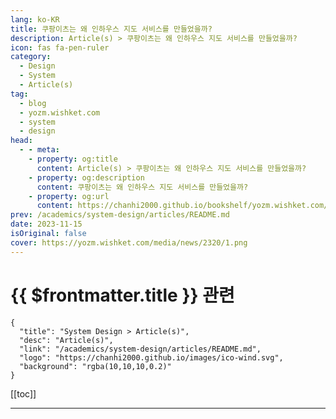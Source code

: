```yaml
---
lang: ko-KR
title: 쿠팡이츠는 왜 인하우스 지도 서비스를 만들었을까?
description: Article(s) > 쿠팡이츠는 왜 인하우스 지도 서비스를 만들었을까?
icon: fas fa-pen-ruler
category: 
  - Design
  - System
  - Article(s)
tag: 
  - blog
  - yozm.wishket.com
  - system
  - design
head:
  - - meta:
    - property: og:title
      content: Article(s) > 쿠팡이츠는 왜 인하우스 지도 서비스를 만들었을까?
    - property: og:description
      content: 쿠팡이츠는 왜 인하우스 지도 서비스를 만들었을까?
    - property: og:url
      content: https://chanhi2000.github.io/bookshelf/yozm.wishket.com/2320.html
prev: /academics/system-design/articles/README.md
date: 2023-11-15
isOriginal: false
cover: https://yozm.wishket.com/media/news/2320/1.png
---
```


# {{ $frontmatter.title }} 관련

```component VPCard
{
  "title": "System Design > Article(s)",
  "desc": "Article(s)",
  "link": "/academics/system-design/articles/README.md",
  "logo": "https://chanhi2000.github.io/images/ico-wind.svg",
  "background": "rgba(10,10,10,0.2)"
}
```

[[toc]]

---

<SiteInfo
  name="쿠팡이츠는 왜 인하우스 지도 서비스를 만들었을까? | 요즘IT"
  desc="배달 경로 계획부터 주문 도착 시간 예측까지, 정확한 지도 서비스는 쿠팡이츠 비즈니스에 있어 필수적인 부분입니다. 쿠팡이츠는 타업체의 지도 서비스로 비즈니스를 시작했습니다. 하지만 비즈니스가 성장하면서 지도 기능들의 커스터마이제이션과 UX 개선 요구가 커졌고, 더 높은 수준의 새로운 지도 서비스가 필요해졌습니다. 이번 글을 통해 인하우스 지도 서비스의 핵심 구성 요소인 길찾기 서비스가 어떻게 배달 효율을 높이고 수백만 달러의 운영 비용을 절감했는지를 공유드리고자 합니다."
  url="https://yozm.wishket.com/magazine/detail/2320/"
  logo="https://yozm.wishket.com/favicon.ico"
  preview="https://yozm.wishket.com/media/news/2320/1.png"/>

<!-- TODO: 작성 -->

